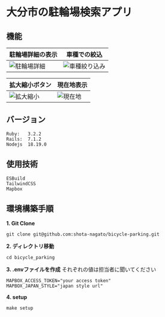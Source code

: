 # 大分市の駐輪場検索アプリ

## 機能
| 駐輪場詳細の表示 | 車種での絞込 |
| ---- | ---- |
| ![駐輪場詳細](https://github.com/shota-nagato/bicycle-parking/assets/131429438/fdf7eaa3-4078-4462-bee5-405d96776d41) | ![車種絞り込み](https://github.com/shota-nagato/bicycle-parking/assets/131429438/011ea556-bec1-4b83-a53b-d763fb3da494)|

| 拡大縮小ボタン | 現在地表示 |
| ---- | ---- |
| ![拡大縮小](https://github.com/shota-nagato/bicycle-parking/assets/131429438/c52cc179-575d-400f-873f-636dfdcf9917) | ![現在地](https://github.com/shota-nagato/bicycle-parking/assets/131429438/fe678b1a-33b5-48f0-8bae-10653296f46c) |

## バージョン
```
Ruby:   3.2.2
Rails:  7.1.2
Nodejs  18.19.0
```

## 使用技術
```
ESBuild
TailwindCSS
Mapbox
```

## 環境構築手順
**1. Git Clone**
```
git clone git@github.com:shota-nagato/bicycle-parking.git
```
**2. ディレクトリ移動**
```
cd bicycle_parking
```

**3. .envファイルを作成**
それぞれの値は担当者に聞いてください
```
MAPBOX_ACCESS_TOKEN="your access token"
MAPBOX_JAPAN_STYLE="japan style url"
```

**4. setup**
```
make setup
```
